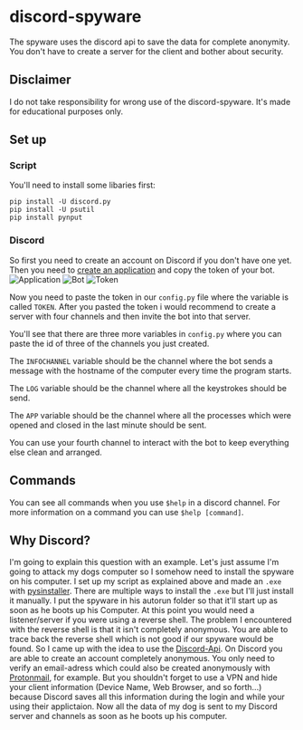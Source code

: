 # discord-spyware
The spyware uses the discord api to save the data for complete anonymity. You don't have to create a server for the client and bother about security.

## Disclaimer
I do not take responsibility for wrong use of the discord-spyware. It's made for educational purposes only.

## Set up
### Script
You'll need to install some libaries first:
```
pip install -U discord.py
pip install -U psutil
pip install pynput
```
### Discord
So first you need to create an account on Discord if you don't have one yet. Then you need to [create an application](https://discord.com/developers/applications) and copy the token of your bot.
![Application](https://poshbot.readthedocs.io/en/latest/guides/backends/discord-new-application.png)
![Bot](https://files.realpython.com/media/discord-bot-add-bot.4735c88ff16b.png)
![Token](https://cdn.writebots.com/wp-content/uploads/2021/12/discord-bot-token-11.jpg)

Now you need to paste the token in our `config.py` file where the variable is called `TOKEN`. After you pasted the token i would recommend to create a server with four channels and then invite the bot into that server. 

You'll see that there are three more variables in `config.py` where you can paste the id of three of the channels you just created.

The `INFOCHANNEL` variable should be the channel where the bot sends a message with the hostname of the computer every time the program starts.

The `LOG` variable should be the channel where all the keystrokes should be send.

The `APP` variable should be the channel where all the processes which were opened and closed in the last minute should be sent.

You can use your fourth channel to interact with the bot to keep everything else clean and arranged.

## Commands

You can see all commands when you use `$help` in a discord channel. For more information on a command you can use `$help [command]`.

## Why Discord?
I'm going to explain this question with an example. Let's just assume I'm going to attack my dogs computer so I somehow need to install the spyware on his computer. I set up my script as explained above and made an `.exe` with [pysinstaller](https://pyinstaller.org/en/stable/). There are multiple ways to install the `.exe` but I'll just install it manually. I put the spyware in his autorun folder so that it'll start up as soon as he boots up his Computer. At this point you would need a listener/server if you were using a reverse shell. The problem I encountered with the reverse shell is that it isn't completely anonymous. You are able to trace back the reverse shell which is not good if our spyware would be found. So I came up with the idea to use the [Discord-Api](https://discord.com/developers/docs/intro). On Discord you are able to create an account completely anonymous. You only need to verify an email-adress which could also be created anonymously with [Protonmail](https://protonmail.com/), for example. But you shouldn't forget to use a VPN and hide your client information (Device Name, Web Browser, and so forth...) because Discord saves all this information during the login and while your using their applictaion. Now all the data of my dog is sent to my Discord server and channels as soon as he boots up his computer.

